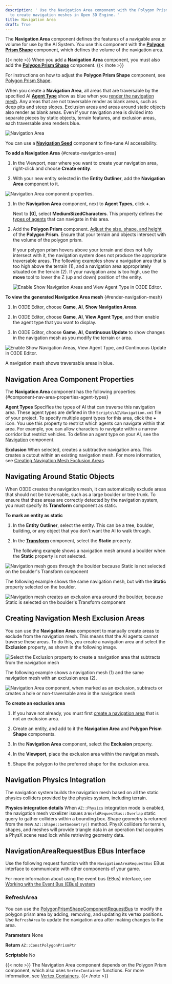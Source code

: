 ```yaml
---
description: ' Use the Navigation Area component with the Polygon Prism Shape component
  to create navigation meshes in Open 3D Engine. '
title: Navigation Area
draft: True
---
```




The **Navigation Area** component defines the features of a navigable area or volume for use by the AI System. You use this component with the **[Polygon Prism Shape](/docs/user-guide/components/reference/shape/polygon-prism-shape/)** component, which defines the volume of the navigation area.

{{< note >}}
When you add a **Navigation Area** component, you must also add the **[Polygon Prism Shape](/docs/user-guide/components/reference/shape/polygon-prism-shape/)** component.
{{< /note >}}

For instructions on how to adjust the **Polygon Prism Shape** component, see [Polygon Prism Shape](/docs/user-guide/components/reference/shape/polygon-prism-shape/).

When you create a **Navigation Area**, all areas that are traversable by the specified AI [**Agent Type**](#component-nav-area-properties) show as blue when you [render the navigation mesh](#render-navigation-mesh). Any areas that are not traversable render as blank areas, such as deep pits and steep slopes. Exclusion areas and areas around static objects also render as blank areas. Even if your navigation area is divided into separate pieces by static objects, terrain features, and exclusion areas, each traversable area renders blue.

![Navigation Area](/images/user-guide/component/component-navigation-mesh.png)

You can use a **[Navigation Seed](/docs/user-guide/components/reference/ai/nav-seed/)** component to fine-tune AI accessibility.

**To add a Navigation Area** {#create-navigation-area}

1. In the Viewport, near where you want to create your navigation area, right-click and choose **Create entity**.

1. With your new entity selected in the **Entity Outliner**, add the **Navigation Area** component to it.

![Navigation Area component properties.](/images/user-guide/component/component-nav-area-1.png)

1. In the **Navigation Area** component, next to **Agent Types**, click **+**.

   Next to **\[0\]**, select **MediumSizedCharacters**. This property defines the [types of agents](#component-nav-area-properties) that can navigate in this area.

1. Add the **Polygon Prism** component. [Adjust the size, shape, and height](/docs/user-guide/components/reference/shape/polygon-prism-shape) of the **Polygon Prism**. Ensure that your terrain and objects intersect with the volume of the polygon prism.

   If your polygon prism hovers above your terrain and does not fully intersect with it, the navigation system does not produce the appropriate traversable areas. The following examples show a navigation area that is too high above the terrain (1), and a navigation area appropriately situated on the terrain (2). If your navigation area is too high, use the **move** tool to lower the Z (up and down) position of the entity.

   ![Enable Show Navigation Areas and View Agent Type in O3DE Editor.](/images/user-guide/component/component-nav-area.png)

**To view the generated Navigation Area mesh** {#render-navigation-mesh}

1. In O3DE Editor, choose **Game**, **AI**, **Show Navigation Areas**.

1. In O3DE Editor, choose **Game**, **AI**, **View Agent Type**, and then enable the agent type that you want to display.

1. In O3DE Editor, choose **Game**, **AI**, **Continuous Update** to show changes in the navigation mesh as you modify the terrain or area.

![Enable Show Navigation Areas, View Agent Type, and Continuous Update in O3DE Editor.](/images/user-guide/component/component-nav-area-gameai-menu-items.png)

   A navigation mesh shows traversable areas in blue.

## Navigation Area Component Properties 

The **Navigation Area** component has the following properties: {#component-nav-area-properties-agent-types}

**Agent Types**
Specifies the types of AI that can traverse this navigation area. These agent types are defined in the `Scripts\AI\Navigation.xml` file of your project. To specify multiple agent types for this area, click the **+** icon.
You use this property to restrict which agents can navigate within that area. For example, you can allow characters to navigate within a narrow corridor but restrict vehicles.
To define an agent type on your AI, see the [Navigation](/docs/user-guide/components/reference/ai/navigation/) component.

**Exclusion**
When selected, creates a subtractive navigation area. This creates a cutout within an existing navigation mesh. For more information, see [Creating Navigation Mesh Exclusion Areas](#component-nav-area-exclusion).

## Navigating Around Static Objects 

When O3DE creates the navigation mesh, it can automatically exclude areas that should not be traversable, such as a large boulder or tree trunk. To ensure that these areas are correctly detected by the navigation system, you must specify its **Transform** component as static.

**To mark an entity as static**

1. In the **Entity Outliner**, select the entity. This can be a tree, boulder, building, or any object that you don't want the AI to walk through.

1. In the **[Transform](/docs/user-guide/components/reference/transform/)** component, select the **Static** property.

   The following example shows a navigation mesh around a boulder when the **Static** property is not selected.

![Navigation mesh goes through the boulder because Static is not selected on the boulder's Transform component](/images/user-guide/component/component-nav-area-4.png)

The following example shows the same navigation mesh, but with the **Static** property selected on the boulder.

![Navigation mesh creates an exclusion area around the boulder, because Static is selected on the boulder's Transform component](/images/user-guide/component/component-nav-area-5.png)

## Creating Navigation Mesh Exclusion Areas 

You can use the **Navigation Area** component to manually create areas to exclude from the navigation mesh. This means that the AI agents cannot traverse these areas. To do this, you create a navigation area and select the **Exclusion** property, as shown in the following image.

![Select the Exclusion property to create a navigation area that subtracts from the navigation mesh](/images/user-guide/component/component-nav-area-8.png)

The following example shows a navigation mesh (1) and the same navigation mesh with an exclusion area (2).

![Navigation Area component, when marked as an exclusion, subtracts or creates a hole or non-traversable area in the navigation mesh](/images/user-guide/component/component-nav-area-6.png)

**To create an exclusion area**

1. If you have not already, you must first [create a navigation area](#create-navigation-area) that is not an exclusion area.

1. Create an entity, and add to it the **Navigation Area** and **Polygon Prism Shape** components.

1. In the **Navigation Area** component, select the **Exclusion** property.

1. In the **Viewport**, place the exclusion area within the navigation mesh.

1. Shape the polygon to the preferred shape for the exclusion area.

## Navigation Physics Integration 

The navigation system builds the navigation mesh based on all the static physics colliders provided by the physics system, including terrain.

**Physics integration details**
When `AZ::Physics` integration mode is enabled, the navigation mesh voxelizer issues a `WorldRequestBus::Overlap` static query to gather colliders within a bounding box. Shape geometry is returned from the new `AZ::Shape::GetGeometry()` method. PhysX colliders for terrain, shapes, and meshes will provide triangle data in an operation that acquires a PhysX scene read lock while retrieving geometry data.

## NavigationAreaRequestBus EBus Interface 

Use the following request function with the `NavigationAreaRequestBus` EBus interface to communicate with other components of your game.

For more information about using the event bus (EBus) interface, see [Working with the Event Bus (EBus) system](/docs/user-guide/programming/ebus/)

### RefreshArea 

You can use the [PolygonPrismShapeComponentRequestBus](/docs/user-guide/components/reference/shape/polygon-prism-shape/#polygonprismshapecomponentrequestbus) to modify the polygon prism area by adding, removing, and updating its vertex positions. Use `RefreshArea` to update the navigation area after making changes to the area.

**Parameters**
None

**Return**
`AZ::ConstPolygonPrismPtr`

**Scriptable**
No

{{< note >}}
The Navigation Area component depends on the Polygon Prism component, which also uses `VertexContainer` functions. For more information, see [Vertex Containers](/docs/user-guide/components/reference/shape/vertex-container/).
{{< /note >}}
